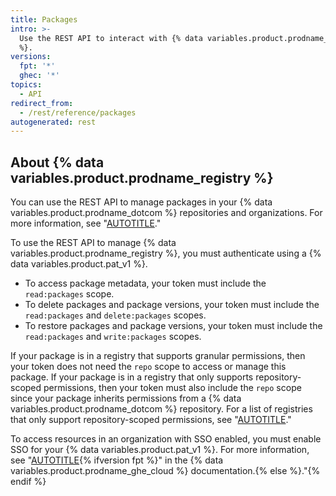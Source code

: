 ```yaml
---
title: Packages
intro: >-
  Use the REST API to interact with {% data variables.product.prodname_registry
  %}.
versions:
  fpt: '*'
  ghec: '*'
topics:
  - API
redirect_from:
  - /rest/reference/packages
autogenerated: rest
---
```


## About {% data variables.product.prodname_registry %}

You can use the REST API to manage packages in your {% data variables.product.prodname_dotcom %} repositories and organizations. For more information, see "[AUTOTITLE](/packages/learn-github-packages/deleting-and-restoring-a-package)."

To use the REST API to manage {% data variables.product.prodname_registry %}, you must authenticate using a {% data variables.product.pat_v1 %}.
- To access package metadata, your token must include the `read:packages` scope.
- To delete packages and package versions, your token must include the `read:packages` and `delete:packages` scopes.
- To restore packages and package versions, your token must include the `read:packages` and `write:packages` scopes.

If your package is in a registry that supports granular permissions, then your token does not need the `repo` scope to access or manage this package. If your package is in a registry that only supports repository-scoped permissions, then your token must also include the `repo` scope since your package inherits permissions from a {% data variables.product.prodname_dotcom %} repository. For a list of registries that only support repository-scoped permissions, see "[AUTOTITLE](/packages/learn-github-packages/about-permissions-for-github-packages#permissions-for-repository-scoped-packages)."

To access resources in an organization with SSO enabled, you must enable SSO for your {% data variables.product.pat_v1 %}. For more information, see "[AUTOTITLE](/authentication/authenticating-with-saml-single-sign-on/authorizing-a-personal-access-token-for-use-with-saml-single-sign-on){% ifversion fpt %}" in the {% data variables.product.prodname_ghe_cloud %} documentation.{% else %}."{% endif %}


<!-- Content after this section is automatically generated -->

